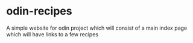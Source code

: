 # odin-recipes
A simple website for odin project which will consist of a main index page which will have links to a few recipes
